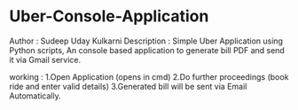 # Uber-Console-Application
Author :  Sudeep Uday Kulkarni
Description : Simple Uber Application using Python scripts, An console based application to generate bill PDF and send it via Gmail service.

working : 
  1.Open Application (opens in cmd)
  2.Do further proceedings (book ride and enter valid details)
  3.Generated bill will be sent via Email Automatically.
